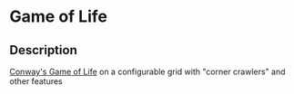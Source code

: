 Game of Life
==========

## Description
<a href="http://en.wikipedia.org/wiki/Conway's_Game_of_Life">Conway's Game of Life</a> on a configurable grid with "corner crawlers" and other features
